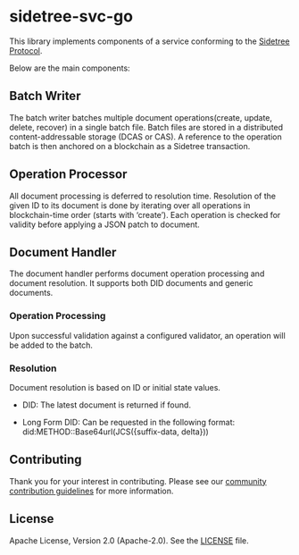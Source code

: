# sidetree-svc-go

This library implements components of a service conforming to the [Sidetree Protocol](https://github.com/decentralized-identity/sidetree/blob/master/docs/protocol.md>).

Below are the main components:

## Batch Writer
The batch writer batches multiple document operations(create, update, delete, recover) in a single batch file. Batch files are stored in a distributed content-addressable storage (DCAS or CAS). A reference to the operation batch is then anchored on a blockchain as a Sidetree transaction.

## Operation Processor
All document processing is deferred to resolution time. Resolution of the given ID to its document is done by iterating over all operations in blockchain-time order (starts with ‘create’). Each operation is checked for validity before applying a JSON patch to document.

## Document Handler
The document handler performs document operation processing and document resolution. It supports both DID documents and generic documents.

### Operation Processing
Upon successful validation against a configured validator, an operation will be added to the batch.

### Resolution
Document resolution is based on ID or initial state values.

- DID: The latest document is returned if found.

- Long Form DID: Can be requested in the following format:
did:METHOD:<unique-portion>:Base64url(JCS({suffix-data, delta}))

## Contributing
Thank you for your interest in contributing. Please see our [community contribution guidelines](https://github.com/trustbloc/community/blob/main/CONTRIBUTING.md) for more information.

## License
Apache License, Version 2.0 (Apache-2.0). See the [LICENSE](LICENSE) file.
